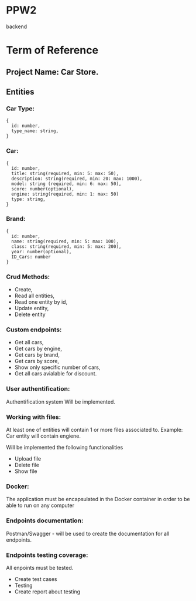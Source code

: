 # PPW2
backend
# Term of Reference

## Project Name: Car Store.

## Entities

### Car Type:
    {
      id: number,
      type_name: string,
    }

### Car:
    {
      id: number,
      title: string(required, min: 5: max: 50),
      description: string(required, min: 20: max: 1000),
      model: string (required, min: 6: max: 50),
      score: number(optional),
      engine: string(required, min: 1: max: 50)
      type: string,
    }
    
### Brand:
    {
      id: number,
      name: string(required, min: 5: max: 100),
      class: string(required, min: 5: max: 200),
      year: number(optional),
      ID_Cars: number
    }
    
### Crud Methods:

- Create, 
- Read all entities,
- Read one entity by id,
- Update entity,
- Delete entity
      
### Custom endpoints:

- Get all cars,
- Get cars by engine,
- Get cars by brand,
- Get cars by score,
- Show only specific number of cars,
- Get all cars avialable for discount.

### User authentification:

Authentification system Will be implemented.

### Working with files:

At least one of entities will contain 1 or more files associated to. Example: Car entity will contain engiene.

Will be implemented the following functionalities

- Upload file
- Delete file
- Show file

### Docker:

The application must be encapsulated in the Docker container in order to be able to run on any computer

### Endpoints documentation:

Postman/Swagger - will be used to create the documentation for all endpoints.

### Endpoints testing coverage:

All enpoints must be tested.

- Create test cases
- Testing
- Create report about testing

